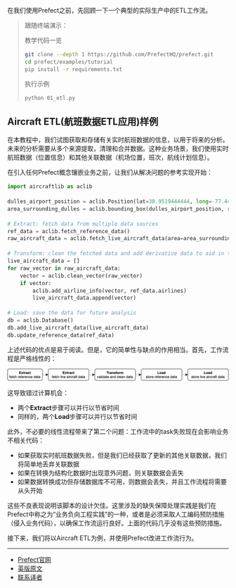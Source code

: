 在我们使用Prefect之前，先回顾一下一个典型的实际生产中的ETL工作流。

> 
> 跟随终端演示：
> 
> 教学代码一览
> ````bash
> git clone --depth 1 https://github.com/PrefectHQ/prefect.git
> cd prefect/examples/tutorial
> pip install -r requirements.txt
> ````
> 执行示例
> ````bash
> python 01_etl.py
> ````
> 

## Aircraft ETL(航班数据ETL应用)样例

在本教程中，我们试图获取和存储有关实时航班数据的信息，以用于将来的分析。未来的分析需要从多个来源提取，清理和合并数据。这种业务场景，我们使用实时航班数据（位置信息）和其他关联数据（机场位置，班次，航线计划信息）。

在引入任何Prefect概念镶嵌业务之前，让我们从解决问题的参考实现开始：

````Python
import aircraftlib as aclib

dulles_airport_position = aclib.Position(lat=38.9519444444, long=-77.4480555556)
area_surrounding_dulles = aclib.bounding_box(dulles_airport_position, radius_km=200)

# Extract: fetch data from multiple data sources
ref_data = aclib.fetch_reference_data()
raw_aircraft_data = aclib.fetch_live_aircraft_data(area=area_surrounding_dulles)

# Transform: clean the fetched data and add derivative data to aid in the analysis
live_aircraft_data = []
for raw_vector in raw_aircraft_data:
    vector = aclib.clean_vector(raw_vector)
    if vector:
        aclib.add_airline_info(vector, ref_data.airlines)
        live_aircraft_data.append(vector)

# Load: save the data for future analysis
db = aclib.Database()
db.add_live_aircraft_data(live_aircraft_data)
db.update_reference_data(ref_data)
````

上述代码的优点是易于阅读。但是，它的简单性与缺点的作用相当。首先，工作流程是严格线性的：

![Aircraft ETL](aircraftetl.png)

这导致错过计算机会：

 - 两个**Extract**步骤可以并行以节省时间
 - 同样的，两个**Load**步骤可以并行以节省时间

此外，不必要的线性流程带来了第二个问题：工作流中的task失败现在会影响业务不相关代码：

 - 如果获取实时航班数据失败，但是我们已经获取了更新的其他关联数据，我们将简单地丢弃关联数据
 - 如果在转换为结构化数据时出现意外问题，则关联数据会丢失
 - 如果数据转换成功但存储数据库不可用，则数据会丢失，并且工作流程将需要从头开始

这些不良表现说明该脚本的设计欠佳。这里涉及的缺失保障处理实践是我们在Prefect中称之为“业务负向工程实践”的一种，或者是必须采取人工编码预防措施（侵入业务代码），以确保工作流运行良好。上面的代码几乎没有这些预防措施。

接下来，我们将以Aircraft ETL为例，并使用Prefect改进工作流行为。

***

- [Prefect官网](https://www.prefect.io/)
- [英版原文](https://docs.prefect.io/core/tutorial/01-etl-before-prefect.html)
- [联系译者](https://github.com/listen-lavender)

